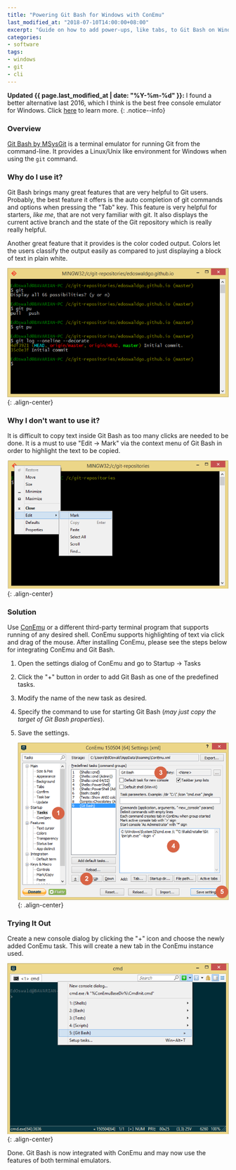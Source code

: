```yaml
---
title: "Powering Git Bash for Windows with ConEmu"
last_modified_at: "2018-07-10T14:00:00+08:00"
excerpt: "Guide on how to add power-ups, like tabs, to Git Bash on Windows through the use of ConEmu."
categories:
- software
tags:
- windows
- git
- cli
---
```

**Updated {{ page.last_modified_at | date: "%Y-%m-%d" }}:** I found a better alternative last 2016, which I think is the best free console emulator for Windows. Click [here](/software/cmder-hassle-free-windows-console-emulator/) to learn more.
{: .notice--info}

### Overview
[Git Bash by MSysGit][msysgit] is a terminal emulator for running Git from the command-line. It provides a Linux/Unix like environment for Windows when using the ```git``` command.

### Why do I use it?
Git Bash brings many great features that are very helpful to Git users. Probably, the best feature it offers is the auto completion of git commands and options when pressing the "Tab" key. This feature is very helpful for starters, *like me*, that are not very familiar with git. It also displays the current active branch and the state of the Git repository which is really really helpful.

Another great feature that it provides is the color coded output. Colors let the users classify the output easily as compared to just displaying a block of text in plain white.

![image-center](/assets/img/blog/superpowered-git-bash/git-bash-features.png "Git Bash Features"){: .align-center}

### Why I don't want to use it?
It is difficult to copy text inside Git Bash as too many clicks are needed to be done. It is a must to use "Edit -> Mark" via the context menu of Git Bash in order to highlight the text to be copied.

![image-center](/assets/img/blog/superpowered-git-bash/git-bash-mark-text.png "Git Bash Mark"){: .align-center}

### Solution
Use [ConEmu][conemu] or a different third-party terminal program that supports running of any desired shell. ConEmu supports highlighting of text via click and drag of the mouse. After installing ConEmu, please see the steps below for integrating ConEmu and Git Bash.

1. Open the settings dialog of ConEmu and go to Startup -> Tasks
2. Click the "+" button in order to add Git Bash as one of the predefined tasks.
3. Modify the name of the new task as desired.
4. Specify the command to use for starting Git Bash (*may just copy the target of Git Bash properties*).
5. Save the settings.

    ![image-center](/assets/img/blog/superpowered-git-bash/conemu-settings.png "ConEmu Settings"){: .align-center}

### Trying It Out
Create a new console dialog by clicking the "+" icon and choose the newly added ConEmu task. This will create a new tab in the ConEmu instance used.

![image-center](/assets/img/blog/superpowered-git-bash/conemu-create-console.png "ConEmu Create Console Dialog"){: .align-center}

Done. Git Bash is now integrated with ConEmu and may now use the features of both terminal emulators.

[conemu]: http://conemu.github.io/
[msysgit]: https://msysgit.github.io/
